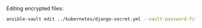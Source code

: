 Editing encrypted files:

```bash
ansible-vault edit ../kubernetes/django-secret.yml --vault-password-file secrets.pass
```
